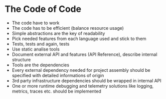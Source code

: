 # The Code of Code

- The code have to work
- The code has to be efficient (balance resource usage)
- Simple abstractions are the key of readability
- Pick needed features from each language used and stick to them
- Tests, tests and again, tests
- Use static analise tools
- Document external API and features (API Reference), describe internal structure
- Tools are the dependencies
- Every external dependency needed for project assembly should be specified with detailed informations of origin
- 3rd party infrastructure dependencies should be wrapped in internal API
- One or more runtime debugging and telemetry solutions like logging, metrics, traces etc. should be implemented

